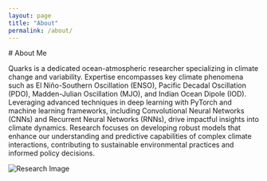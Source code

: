 ```yaml
---
layout: page
title: "About"
permalink: /about/
---
```

<div class="justified-text">
# About Me

Quarks is a dedicated ocean-atmospheric researcher specializing in climate change and variability. Expertise encompasses key climate phenomena such as El Niño-Southern Oscillation (ENSO), Pacific Decadal Oscillation (PDO), Madden-Julian Oscillation (MJO), and Indian Ocean Dipole (IOD). Leveraging advanced techniques in deep learning with PyTorch and machine learning frameworks, including Convolutional Neural Networks (CNNs) and Recurrent Neural Networks (RNNs), drive impactful insights into climate dynamics. Research focuses on developing robust models that enhance our understanding and predictive capabilities of complex climate interactions, contributing to sustainable environmental practices and informed policy decisions.

![Research Image](/quarks/research.jpg)

